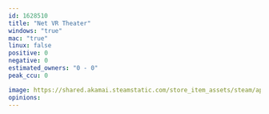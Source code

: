 ```yaml
---
id: 1628510
title: "Net VR Theater"
windows: "true"
mac: "true"
linux: false
positive: 0
negative: 0
estimated_owners: "0 - 0"
peak_ccu: 0

image: https://shared.akamai.steamstatic.com/store_item_assets/steam/apps/1628510/header.jpg?t=1719333925
opinions:
---
```

